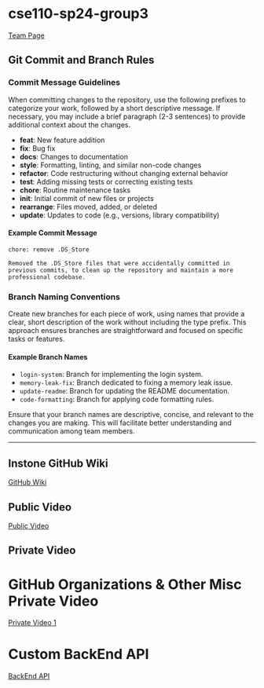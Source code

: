 # cse110-sp24-group3

[Team Page](admin/team.md)

## Git Commit and Branch Rules

### Commit Message Guidelines

When committing changes to the repository, use the following prefixes to categorize your work, followed by a short descriptive message. If necessary, you may include a brief paragraph (2-3 sentences) to provide additional context about the changes.

- **feat**: New feature addition
- **fix**: Bug fix
- **docs**: Changes to documentation
- **style**: Formatting, linting, and similar non-code changes
- **refactor**: Code restructuring without changing external behavior
- **test**: Adding missing tests or correcting existing tests
- **chore**: Routine maintenance tasks
- **init**: Initial commit of new files or projects
- **rearrange**: Files moved, added, or deleted
- **update**: Updates to code (e.g., versions, library compatibility)

#### Example Commit Message
```
chore: remove .DS_Store

Removed the .DS_Store files that were accidentally committed in previous commits, to clean up the repository and maintain a more professional codebase.
```

### Branch Naming Conventions

Create new branches for each piece of work, using names that provide a clear, short description of the work without including the type prefix. This approach ensures branches are straightforward and focused on specific tasks or features.

#### Example Branch Names
- `login-system`: Branch for implementing the login system.
- `memory-leak-fix`: Branch dedicated to fixing a memory leak issue.
- `update-readme`: Branch for updating the README documentation.
- `code-formatting`: Branch for applying code formatting rules.

Ensure that your branch names are descriptive, concise, and relevant to the changes you are making. This will facilitate better understanding and communication among team members.

---
## Instone GitHub Wiki
[GitHub Wiki](https://github.com/cse110-sp24-group3/cse110-sp24-group3/wiki)

## Public Video
[Public Video](https://youtu.be/MpPoWNt6b0E)

## Private Video
# GitHub Organizations & Other Misc Private Video
[Private Video 1](https://youtu.be/HIy27LQauys)
# Custom BackEnd API
[BackEnd API](https://youtu.be/4qPbk8xlR7w)

